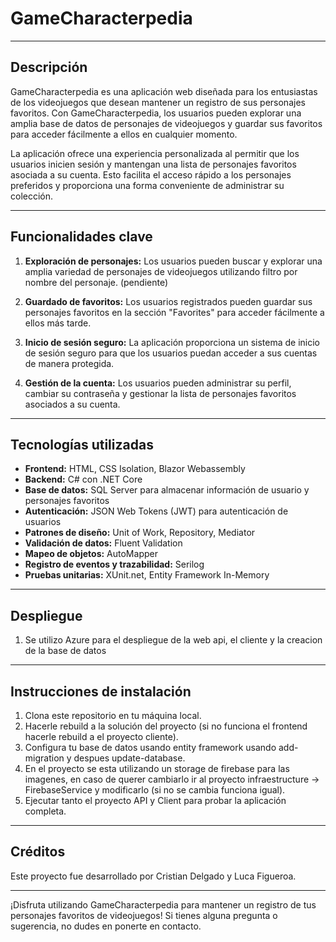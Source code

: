 # GameCharacterpedia

---

## Descripción

GameCharacterpedia es una aplicación web diseñada para los entusiastas de los videojuegos que desean mantener un registro de sus personajes favoritos. Con GameCharacterpedia, los usuarios pueden explorar una amplia base de datos de personajes de videojuegos y guardar sus favoritos para acceder fácilmente a ellos en cualquier momento.

La aplicación ofrece una experiencia personalizada al permitir que los usuarios inicien sesión y mantengan una lista de personajes favoritos asociada a su cuenta. Esto facilita el acceso rápido a los personajes preferidos y proporciona una forma conveniente de administrar su colección.

---

## Funcionalidades clave

1. **Exploración de personajes:** Los usuarios pueden buscar y explorar una amplia variedad de personajes de videojuegos utilizando filtro por nombre del personaje. (pendiente)

2. **Guardado de favoritos:** Los usuarios registrados pueden guardar sus personajes favoritos en la sección "Favorites" para acceder fácilmente a ellos más tarde.

3. **Inicio de sesión seguro:** La aplicación proporciona un sistema de inicio de sesión seguro para que los usuarios puedan acceder a sus cuentas de manera protegida.

4. **Gestión de la cuenta:** Los usuarios pueden administrar su perfil, cambiar su contraseña y gestionar la lista de personajes favoritos asociados a su cuenta.

---

## Tecnologías utilizadas

- **Frontend:** HTML, CSS Isolation, Blazor Webassembly
- **Backend:** C# con .NET Core
- **Base de datos:** SQL Server para almacenar información de usuario y personajes favoritos
- **Autenticación:** JSON Web Tokens (JWT) para autenticación de usuarios
- **Patrones de diseño:** Unit of Work, Repository, Mediator
- **Validación de datos:** Fluent Validation
- **Mapeo de objetos:** AutoMapper
- **Registro de eventos y trazabilidad:** Serilog
- **Pruebas unitarias:** XUnit.net, Entity Framework In-Memory
---

## Despliegue
1. Se utilizo Azure para el despliegue de la web api, el cliente y la creacion de la base de datos

---

## Instrucciones de instalación

1. Clona este repositorio en tu máquina local.
2. Hacerle rebuild a la solución del proyecto (si no funciona el frontend hacerle rebuild a el proyecto cliente).
3. Configura tu base de datos usando entity framework usando add-migration y despues update-database.
4. En el proyecto se esta utilizando un storage de firebase para las imagenes, en caso de querer cambiarlo ir al proyecto infraestructure -> FirebaseService y modificarlo (si no se cambia funciona igual).
5. Ejecutar tanto el proyecto API y Client para probar la aplicación completa.

---

## Créditos

Este proyecto fue desarrollado por Cristian Delgado y Luca Figueroa.

---

¡Disfruta utilizando GameCharacterpedia para mantener un registro de tus personajes favoritos de videojuegos! Si tienes alguna pregunta o sugerencia, no dudes en ponerte en contacto.
